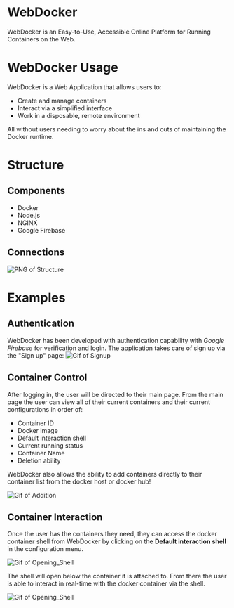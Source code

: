 # WebDocker

WebDocker is an Easy-to-Use, Accessible Online Platform for Running Containers on the Web.

# WebDocker Usage
WebDocker is a Web Application that allows users to:
* Create and manage containers
* Interact via a simplified interface
* Work in a disposable, remote environment

All without users needing to worry about the ins and outs of maintaining the Docker runtime.

# Structure
## Components
* Docker
* Node.js
* NGINX
* Google Firebase

## Connections
![PNG of Structure](https://github.com/bremwhit/WebDocker/READMEimgs/WebDocker_Structure.png)

# Examples

## Authentication
WebDocker has been developed with authentication capability with *Google Firebase* for verification and login. The application takes care of sign up via the "Sign up" page:
![Gif of Signup](https://github.com/bremwhit/WebDocker/READMEimgs/signup.gif)

## Container Control
After logging in, the user will be directed to their main page. From the main page the user can view all of their current containers and their current configurations in order of:

* Container ID
* Docker image
* Default interaction shell
* Current running status
* Container Name
* Deletion ability

WebDocker also allows the ability to add containers directly to their container list from the docker host or docker hub!

![Gif of Addition](https://github.com/bremwhit/WebDocker/READMEimgs/addition.gif)

## Container Interaction
Once the user has the containers they need, they can access the docker container shell from WebDocker by clicking on the **Default interaction shell** in the configuration menu.  

![Gif of Opening_Shell](https://github.com/bremwhit/WebDocker/READMEimgs/shell_open.gif)

The shell will open below the container it is attached to. From there the user is able to interact in real-time with the docker container via the shell.

![Gif of Opening_Shell](https://github.com/bremwhit/WebDocker/READMEimgs/realtime_shell.gif)

